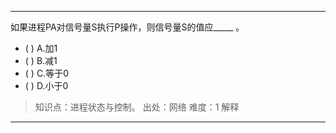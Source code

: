 ---
如果进程PA对信号量S执行P操作，则信号量S的值应_____ 。
- ( ) A.加1 
- ( ) B.减1 
- ( ) C.等于0 
- ( ) D.小于0

> 知识点：进程状态与控制。
> 出处：网络
> 难度：1
> 解释

---